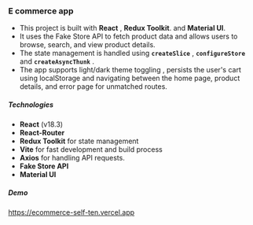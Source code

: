 ### E commerce app

- This project is built with **React** , **Redux Toolkit**. and **Material UI**.
- It uses the Fake Store API to fetch product data and allows users to browse, search, and view product details.
- The state management is handled using
  **`createSlice`** , **`configureStore`** and **`createAsyncThunk`** .
- The app supports light/dark theme toggling , persists the user's cart using localStorage and navigating between the home page, product details, and error page for unmatched routes.

##### Technologies

- **React** (v18.3)
- **React-Router**
- **Redux Toolkit** for state management
- **Vite** for fast development and build process
- **Axios** for handling API requests.
- **Fake Store API**
- **Material UI**

##### Demo

https://ecommerce-self-ten.vercel.app
